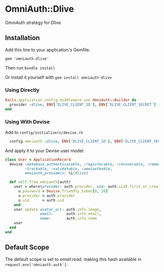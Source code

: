 # OmniAuth::Dlive
OmniAuth strategy for Dlive

## Installation
Add this line to your application's Gemfile:

    gem 'omniauth-dlive'

Then run `bundle install`

Or install it yourself with `gem install omniauth-dlive`

### Using Directly
```ruby
Rails.application.config.middleware.use OmniAuth::Builder do
  provider :dlive, ENV['DLIVE_CLIENT_ID'], ENV['DLIVE_CLIENT_SECRET']
end
```

### Using With Devise
Add to `config/initializers/devise.rb`
```ruby
  config.omniauth :dlive, ENV['DLIVE_CLIENT_ID'], ENV['DLIVE_CLIENT_SECRET']
```

And apply it to your Devise user model:
```ruby
class User < ApplicationRecord
  devise :database_authenticatable, :registerable, :recoverable, :rememberable,
         :trackable, :validatable, :omniauthable,
         omniauth_providers: %i(dlive)

  def self.from_omniauth(auth)
    user = where(provider: auth.provider, uid: auth.uid).first_or_create do |u|
      u.password = Devise.friendly_token[0, 20]
      u.provider = auth.provider
      u.uid      = auth.uid
    end
    user.update avatar_url: auth.info.image,
                email:      auth.info.email,
                name:       auth.info.name
    user
  end
end
```

## Default Scope

The default scope is set to _email:read_, making this hash available in `request.env['omniauth.auth']`:

